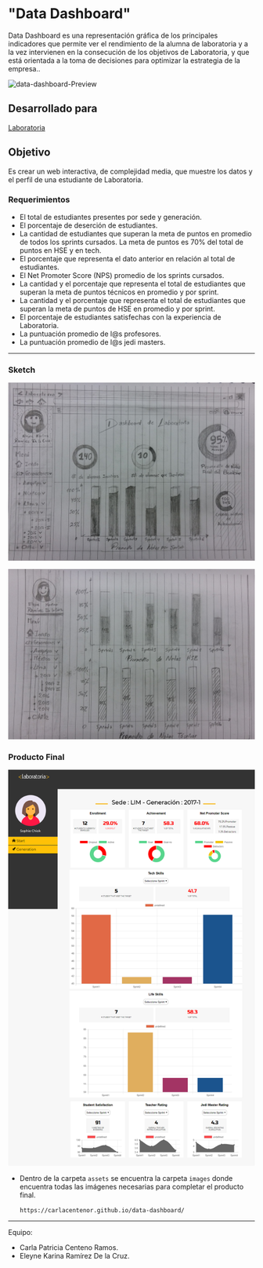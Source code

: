 # "Data Dashboard"

Data Dashboard es una representación gráfica de los principales indicadores que permite ver el rendimiento de la alumna de laboratoria y a la vez intervienen en la consecución de los objetivos de Laboratoria, y que está orientada a la toma de decisiones para optimizar la estrategia de la empresa..

![data-dashboard-Preview](https://user-images.githubusercontent.com/32303570/37528131-cd745f36-2901-11e8-9573-d45c6b26d6e7.png)

## Desarrollado para 

[Laboratoria](http://laboratoria.la)

## Objetivo
Es crear un web interactiva, de complejidad media, que muestre los datos y el perfil de una estudiante de Laboratoria.

### Requerimientos

* El total de estudiantes presentes por sede y generación.
* El porcentaje de deserción de estudiantes.
* La cantidad de estudiantes que superan la meta de puntos en promedio de todos los sprints cursados. La meta de puntos es 70% del total de puntos en HSE y en tech.
* El porcentaje que representa el dato anterior en relación al total de estudiantes.
* El Net Promoter Score (NPS) promedio de los sprints cursados. 
* La cantidad y el porcentaje que representa el total de estudiantes que superan la meta de puntos técnicos en promedio y por sprint.
* La cantidad y el porcentaje que representa el total de estudiantes que superan la meta de puntos de HSE en promedio y por sprint.
* El porcentaje de estudiantes satisfechas con la experiencia de Laboratoria.
* La puntuación promedio de l@s profesores.
* La puntuación promedio de l@s jedi masters.

***
### Sketch

![Data-Dashboard](assets/images/2.jpg) 

![Data-Dashboard](assets/images/3.jpg) 

### Producto Final

![Data-Dashboard](assets/images/pf-Data-Dashboard.png) 

- Dentro de la carpeta `assets` se encuentra la carpeta `images` donde encuentra todas las imágenes necesarias para completar el producto final.

    ```bash
    https://carlacentenor.github.io/data-dashboard/
     ```

***
Equipo:
* Carla Patricia Centeno Ramos.
* Eleyne Karina Ramírez De la Cruz.
